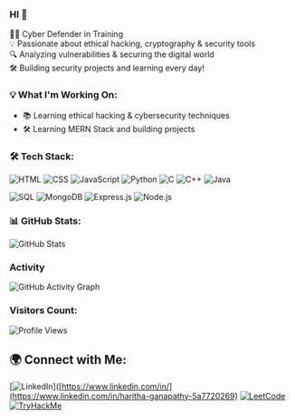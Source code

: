 ### HI 👋 
👨‍💻 Cyber Defender in Training  
💡 Passionate about ethical hacking, cryptography & security tools  
🔍 Analyzing vulnerabilities & securing the digital world  
🛠️ Building security projects and learning every day!  

### 💡 What I'm Working On:
- 📚 Learning ethical hacking & cybersecurity techniques  
- 🛠 Learning MERN Stack and building projects

### 🛠 Tech Stack:
![HTML](https://img.shields.io/badge/HTML-E34F26?style=flat&logo=html5&logoColor=white)
![CSS](https://img.shields.io/badge/CSS-1572B6?style=flat&logo=css3&logoColor=white)
![JavaScript](https://img.shields.io/badge/JavaScript-F7DF1E?style=flat&logo=javascript&logoColor=black)
![Python](https://img.shields.io/badge/Python-3776AB?style=flat&logo=python&logoColor=white)
![C](https://img.shields.io/badge/C-00599C?style=flat&logo=c&logoColor=white)
![C++](https://img.shields.io/badge/C++-00599C?style=flat&logo=c%2B%2B&logoColor=white)
![Java](https://img.shields.io/badge/Java-007396?style=flat&logo=java&logoColor=white)

![SQL](https://img.shields.io/badge/SQL-CC2927?style=flat&logo=microsoft-sql-server&logoColor=white)
![MongoDB](https://img.shields.io/badge/MongoDB-4EA94B?style=flat&logo=mongodb&logoColor=white)
![Express.js](https://img.shields.io/badge/Express.js-404D59?style=flat&logo=express&logoColor=white)
![Node.js](https://img.shields.io/badge/Node.js-339933?style=flat&logo=node.js&logoColor=white)

### 📊 GitHub Stats:
![GitHub Stats](https://github-readme-stats.vercel.app/api?username=Haritha-official&show_icons=true&theme=radical)

### Activity
![GitHub Activity Graph](https://github-readme-activity-graph.vercel.app/graph?username=Haritha-official&theme=react)

### Visitors Count: 
![Profile Views](https://komarev.com/ghpvc/?username=Haritha-official&color=blue)

## 🌍 Connect with Me:
[![LinkedIn](https://img.shields.io/badge/LinkedIn-%230077B5.svg?style=flat&logo=linkedin&logoColor=white)]([https://www.linkedin.com/in/](https://www.linkedin.com/in/haritha-ganapathy-5a7720269)
[![LeetCode](https://img.shields.io/badge/LeetCode-FFA116?style=flat&logo=leetcode&logoColor=black)]([https://leetcode.com/](https://leetcode.com/u/Haritha_Ganapathy-07/))
[![TryHackMe](https://img.shields.io/badge/TryHackMe-%23red.svg?style=flat&logo=tryhackme&logoColor=white)](https://tryhackme.com/p/harithaganapathy)

